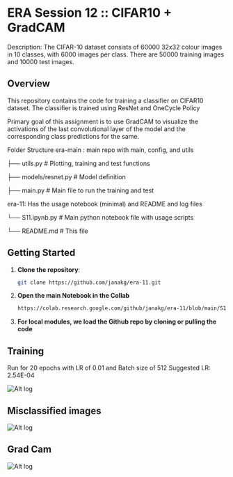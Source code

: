 # ERA Session 12 :: CIFAR10 + GradCAM

Description: The CIFAR-10 dataset consists of 60000 32x32 colour images in 10 classes, with 6000 images per class. There are 50000 training images and 10000 test images.

## Overview

This repository contains the code for training a classifier on CIFAR10 dataset. The classifier is trained using ResNet and OneCycle Policy

Primary goal of this assignment is to use GradCAM to visualize the activations of the last convolutional layer of the model and the corresponding class predictions for the same.

Folder Structure
era-main : main repo with main, config, and utils 

├── utils.py # Plotting, training and test functions

├── models/resnet.py # Model definition

├── main.py # Main file to run the training and test


era-11: Has the usage notebook (minimal) and README and log files  

└── S11.ipynb.py # Main python notebook file with usage scripts

└── README.md # This file


## Getting Started

1. **Clone the repository**:

   ```bash
   git clone https://github.com/janakg/era-11.git

2. **Open the main Notebook in the Collab**

    ```bash
    https://colab.research.google.com/github/janakg/era-11/blob/main/S11.ipynb

3. **For local modules, we load the Github repo by cloning or pulling the code**


## Training
Run for 20 epochs with LR of 0.01 and Batch size of 512
Suggested LR: 2.54E-04

![Alt log](training-log.png)


## Misclassified images
![Alt log](misclassified.png)


## Grad Cam
![Alt log](gradcam.png)
